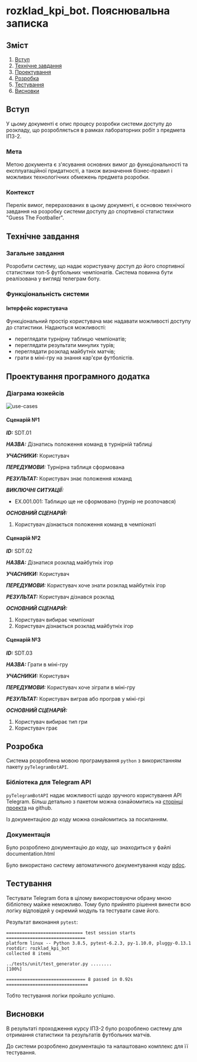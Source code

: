 # rozklad_kpi_bot. Пояснювальна записка

## Зміст
1. [Вступ](#вступ)
2. [Технічне завдання](#технічне-завдання)
4. [Проектування](#проектування-програмного-додатку)
5. [Розробка](#розробка)
6. [Тестування](#тести)
7. [Висновки](#висновки)

## Вступ

У цьому документі є опис процесу розробки системи доступу до розкладу, що розробляється в рамках лабораторних робіт з предмета ІПЗ-2.

### Мета

Метою документа є з'ясування основних вимог до функціональності та експлуатаційної придатності, а також визначення бізнес-правил і можливих технологічних обмежень предмета розробки.

### Контекст

Перелік вимог, перерахованих в цьому документі, є основою технічного завдання на розробку системи доступу до спортивної статистики "Guess The Footballer".

## Технічне завдання

### Загальне завдання
Розробити систему, що надає користувачу доступ до його спортивної статистики топ-5 футбольних чемпіонатів. Система повинна бути реалізована у вигляді телеграм боту.

### Функціональність системи

#### Інтерфейс користувача
Функціональний простір користувача має надавати можливості доступу до статистики. Надаються можливості:
- переглядати турнірну таблицю чемпіонатів;
- переглядати результати минулих турів;
- переглядати розклад майбутніх матчів;
- грати в міні-гру на знання кар'єри футболістів.


## Проектування програмного додатка

### Діаграма юзкейсів

![use-cases](http://www.plantuml.com/plantuml/proxy?cache=no&src=https://raw.githubusercontent.com/gorik333/guess_the_footballer/main/docs/uml/uc_general.puml)


#### Сценарій №1

***ID:*** SDT.01
       
***НАЗВА:*** Дізнатись положення команд в турнірній таблиці

***УЧАСНИКИ:*** Користувач

***ПЕРЕДУМОВИ:*** Турнірна таблиця сформована

***РЕЗУЛЬТАТ:*** Користувач знає положення команд

***ВИКЛЮЧНІ СИТУАЦІЇ:***
 - EХ.001.001: Таблицю ще не сформовано (турнір не розпочався) 

***ОСНОВНИЙ СЦЕНАРІЙ:*** 
1. Користувач дізнається положення команд в чемпіонаті


#### Сценарій №2

***ID:*** SDT.02
       
***НАЗВА:*** Дізнатися розклад майбутніх ігор

***УЧАСНИКИ:*** Користувач

***ПЕРЕДУМОВИ:*** Користувач хоче знати розклад майбутніх ігор

***РЕЗУЛЬТАТ:*** Користувач дізнався розклад

***ОСНОВНИЙ СЦЕНАРІЙ:*** 
1. Користувач вибирає чемпіонат
2. Користувач дізнається розклад майбутніх ігор


#### Сценарій №3

***ID:*** SDT.03
       
***НАЗВА:*** Грати в міні-гру

***УЧАСНИКИ:*** Користувач

***ПЕРЕДУМОВИ:*** Користувач хоче зіграти в міні-гру

***РЕЗУЛЬТАТ:*** Користувач виграв або програв у міні-грі

***ОСНОВНИЙ СЦЕНАРІЙ:*** 
1. Користувач вибирає тип гри
2. Користувач грає


## Розробка

Система розроблена мовою програмування `python` з використанням пакету `pyTelegramBotAPI`.



### Бібліотека для Telegram API

`pyTelegramBotAPI` надає можливості щодо зручного користування API Telegram.
Більш детально з пакетом можна ознайомитись на [сторінці проекта](https://github.com/eternnoir/pyTelegramBotAPI) на github.

Із документацією до коду можна ознайомитись за посиланням.

### Документація

Було розроблено документацію до коду, що знаходиться у файлі documentation.html

Було використано систему автоматичного документування коду [pdoc](https://github.com/pdoc3/pdoc).

## Тестування

Тестувати Telegram бота в цілому використовуючи обрану мною бібліотеку майже неможливо. Тому було прийнято рішення винести всю логіку відповідей у окремий модуль та тестувати саме його. 

Результат виконання `pytest`:
```
============================= test session starts ==============================
platform linux -- Python 3.8.5, pytest-6.2.3, py-1.10.0, pluggy-0.13.1
rootdir: rozklad_kpi_bot
collected 8 items                                                              

../tests/unit/test_generator.py ........                                 [100%]

============================== 8 passed in 0.92s ===============================

```
Тобто тестування логіки пройшло успішно.

## Висновки
В результаті проходження курсу ІПЗ-2 було розроблено систему для отримання статистики та результатів футбольних матчів.

До системи розроблено документацію та налаштовано комплекс для її тестування.

